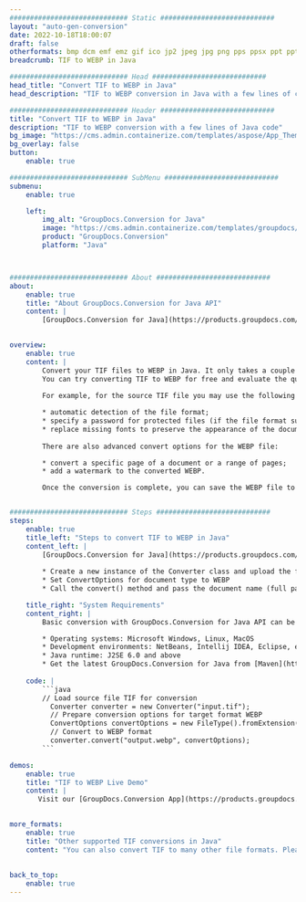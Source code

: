 ```yaml
---
############################# Static ############################
layout: "auto-gen-conversion"
date: 2022-10-18T18:00:07
draft: false
otherformats: bmp dcm emf emz gif ico jp2 jpeg jpg png pps ppsx ppt pptx psb psd svg svgz tga tif tiff webp wmf wmz
breadcrumb: TIF to WEBP in Java

############################# Head ############################
head_title: "Convert TIF to WEBP in Java"
head_description: "TIF to WEBP conversion in Java with a few lines of code. Convert over 160 file formats using the GroupDocs document conversion API for Java"

############################# Header ############################
title: "Convert TIF to WEBP in Java"
description: "TIF to WEBP conversion with a few lines of Java code"
bg_image: "https://cms.admin.containerize.com/templates/aspose/App_Themes/V3/images/bg/header1.png"
bg_overlay: false
button:
    enable: true

############################# SubMenu ############################
submenu:
    enable: true

    left:
        img_alt: "GroupDocs.Conversion for Java"
        image: "https://cms.admin.containerize.com/templates/groupdocs/images/product-logos/90x90-noborder/groupdocs-conversion-java.png"
        product: "GroupDocs.Conversion"
        platform: "Java"



############################# About ############################
about:
    enable: true
    title: "About GroupDocs.Conversion for Java API"
    content: |
        [GroupDocs.Conversion for Java](https://products.groupdocs.com/conversion/java/) is an advanced file format conversion API for converting between popular image and document formats such as Microsoft Office, OpenDocument, PDF, HTML, email, CAD. and much more with just a few lines of code. The native API automatically detects the formats of the original documents and offers many options for customizing the converted documents. Along with the function of extracting information from a document, it also supports caching of the conversion results to the local disk by default. However, any type of cache storage can be supported by implementing the appropriate interfaces - Amazon S3, Dropbox, Google Drive, Windows Azure, Reddis, or any others.
    

overview:
    enable: true
    content: |
        Convert your TIF files to WEBP in Java. It only takes a couple of lines of Java code on any platform of your choice, such as Windows, Linux, macOS.
        You can try converting TIF to WEBP for free and evaluate the quality of the conversion results. Along with simple file conversion scripts, you can try more sophisticated options for loading the TIF source file and storing the WEBP output. 
        
        For example, for the source TIF file you may use the following load options:

        * automatic detection of the file format;
        * specify a password for protected files (if the file format supports it);
        * replace missing fonts to preserve the appearance of the document.
        
        There are also advanced convert options for the WEBP file:

        * convert a specific page of a document or a range of pages;
        * add a watermark to the converted WEBP.

        Once the conversion is complete, you can save the WEBP file to your local file path or to any third party storage such as FTP, Amazon S3, Google Drive, Dropbox etc. Please note - to convert TIF to WEBP, you do not need to install any additional software, such as MS Office, Open Office, Adobe Acrobat Reader etc.


############################# Steps ############################
steps:
    enable: true
    title_left: "Steps to convert TIF to WEBP in Java"
    content_left: |
        [GroupDocs.Conversion for Java](https://products.groupdocs.com/conversion/java/) allows developers to easily convert TIF file to WEBP with a few lines of code.
        
        * Create a new instance of the Converter class and upload the file TIF with the full path
        * Set ConvertOptions for document type to WEBP
        * Call the convert() method and pass the document name (full path) and format (WEBP) as a parameter

    title_right: "System Requirements"
    content_right: |
        Basic conversion with GroupDocs.Conversion for Java API can be done with just a few lines of code. Our APIs are supported on all major platforms and operating systems. Before executing the code below, make sure you have the following prerequisites installed on your system.

        * Operating systems: Microsoft Windows, Linux, MacOS
        * Development environments: NetBeans, Intellij IDEA, Eclipse, etc.
        * Java runtime: J2SE 6.0 and above
        * Get the latest GroupDocs.Conversion for Java from [Maven](https://repository.groupdocs.com/webapp/#/artifacts/browse/tree/General/repo/com/groupdocs/groupdocs-conversion)
         
    code: |
        ```java    
        // Load source file TIF for conversion
          Converter converter = new Converter("input.tif");
          // Prepare conversion options for target format WEBP
          ConvertOptions convertOptions = new FileType().fromExtension("webp").getConvertOptions();
          // Convert to WEBP format
          converter.convert("output.webp", convertOptions);
        ```

demos:
    enable: true
    title: "TIF to WEBP Live Demo"
    content: |
       Visit our [GroupDocs.Conversion App](https://products.groupdocs.app/conversion/family) website and try TIF to WEBP conversion now. The free demo has the following benefits
          

more_formats:
    enable: true
    title: "Other supported TIF conversions in Java"
    content: "You can also convert TIF to many other file formats. Please see the list below."
       
       
back_to_top:
    enable: true
---
```

